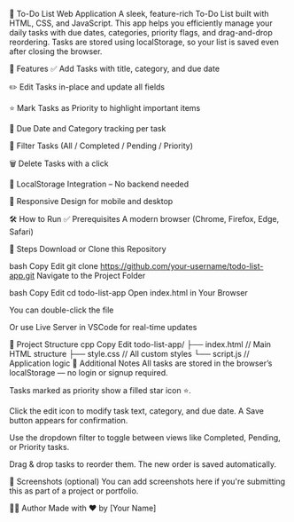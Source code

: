 📝 To-Do List Web Application
A sleek, feature-rich To-Do List built with HTML, CSS, and JavaScript. This app helps you efficiently manage your daily tasks with due dates, categories, priority flags, and drag-and-drop reordering. Tasks are stored using localStorage, so your list is saved even after closing the browser.

🚀 Features
✅ Add Tasks with title, category, and due date

✏️ Edit Tasks in-place and update all fields

⭐ Mark Tasks as Priority to highlight important items

📅 Due Date and Category tracking per task

🧹 Filter Tasks (All / Completed / Pending / Priority)

🗑️ Delete Tasks with a click

💾 LocalStorage Integration – No backend needed

📱 Responsive Design for mobile and desktop

🛠️ How to Run
✅ Prerequisites
A modern browser (Chrome, Firefox, Edge, Safari)

📂 Steps
Download or Clone this Repository

bash
Copy
Edit
git clone https://github.com/your-username/todo-list-app.git
Navigate to the Project Folder

bash
Copy
Edit
cd todo-list-app
Open index.html in Your Browser

You can double-click the file

Or use Live Server in VSCode for real-time updates

📁 Project Structure
cpp
Copy
Edit
todo-list-app/
├── index.html       // Main HTML structure
├── style.css        // All custom styles
└── script.js        // Application logic
🧩 Additional Notes
All tasks are stored in the browser’s localStorage — no login or signup required.

Tasks marked as priority show a filled star icon ⭐.

Click the edit icon to modify task text, category, and due date. A Save button appears for confirmation.

Use the dropdown filter to toggle between views like Completed, Pending, or Priority tasks.

Drag & drop tasks to reorder them. The new order is saved automatically.

📸 Screenshots (optional)
You can add screenshots here if you're submitting this as part of a project or portfolio.

👨‍💻 Author
Made with ❤️ by [Your Name]
